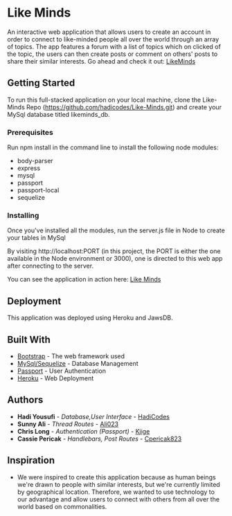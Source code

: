 # Like Minds

An interactive web application that allows users to create an account in order to connect to like-minded people all over the world through an array of topics. The app features a forum with a list of topics which on clicked of the topic, the users can then create posts or comment on others' posts to share their similar interests. Go ahead and check it out: [LikeMinds](<!-- insert heroku link here -->)

## Getting Started

To run this full-stacked application on your local machine, clone the Like-Minds Repo (https://github.com/hadicodes/Like-Minds.git) and create your MySql database titled likeminds_db.

### Prerequisites

Run npm install in the command line to install the following node modules:
- body-parser
- express
- mysql
- passport
- passport-local
- sequelize

### Installing

Once you've installed all the modules, run the server.js file in Node to create your tables in MySql

By visiting http://localhost:PORT (in this project, the PORT is either the one available in the Node environment or 3000), one is directed to this web app after connecting to the server.

You can see the application in action here: [Like Minds](http://likemindsfp.herokuapp.com)

<!-- insert screen shots -->

## Deployment

This application was deployed using Heroku and JawsDB.

## Built With

* [Bootstrap](http://getbootstrap.com/getting-started/) - The web framework used
* [MySql/Sequelize](http://docs.sequelizejs.com/en/v3/docs/getting-started/) - Database Management
* [Passport](http://passportjs.org/docs) - User Authentication
* [Heroku](https://devcenter.heroku.com/) - Web Deployment
 
## Authors

* **Hadi Yousufi** - *Database,User Interface* - [HadiCodes](https://github.com/hadicodes)
* **Sunny Ali** - *Thread Routes* - [Ali023](https://github.com/ali023)
* **Chris Long** - *Authentication (Passport)* - [Kjige](https://github.com/kjige)
* **Cassie Pericak** - *Handlebars, Post Routes* - [Cpericak823](https://github.com/cpericak823)


## Inspiration

* We were inspired to create this application because as human beings we're drawn to people with similar interests, but we're currently limited by geographical location. Therefore, we wanted to use technology to our advantage and allow users to connect with others from all over the world based on commonalities. 

